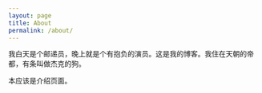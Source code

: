 ```yaml
---
layout: page
title: About
permalink: /about/
---
```


我白天是个邮递员，晚上就是个有抱负的演员。这是我的博客。我住在天朝的帝都，有条叫做杰克的狗。

本应该是介绍页面。
